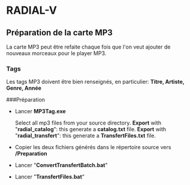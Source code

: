 # RADIAL-V

## Préparation de la carte MP3

La carte MP3 peut être refaite chaque fois que l'on veut ajouter de nouveaux morceaux pour le player MP3.

### Tags

Les tags MP3 doivent être bien renseignés, en particulier: **Titre, Artiste, Genre, Année**

###Préparation

* Lancer **MP3Tag.exe**

   Select all mp3 files from your source directory.
   **Export** with "**radial_catalog**": this generate a **catalog.txt** file.
   **Export** with "**radial_transfert**": this generate a **TransfertFiles.txt** file.

* Copier les deux fichiers générés dans le répertoire source vers **/Preparation**

* Lancer "**ConvertTransfertBatch.bat**"

* Lancer "**TransfertFiles.bat**"


